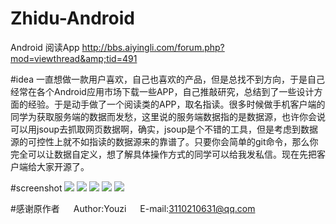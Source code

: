 # Zhidu-Android
Android 阅读App http://bbs.aiyingli.com/forum.php?mod=viewthread&amp;tid=491

#idea
一直想做一款用户喜欢，自己也喜欢的产品，但是总找不到方向，于是自己经常在各个Android应用市场下载一些APP，自己推敲研究，总结到了一些设计方面的经验。于是动手做了一个阅读类的APP，取名指读。很多时候做手机客户端的同学为获取服务端的数据而发愁，这里说的服务端数据指的是数据源，也许你会说可以用jsoup去抓取网页数据啊，确实，jsoup是个不错的工具，但是考虑到数据源的可控性上就不如指读的数据源来的靠谱了。只要你会简单的git命令，那么你完全可以让数据自定义，想了解具体操作方式的同学可以给我发私信。现在先把客户端给大家开源了。

#screenshot
<img src="https://github.com/StoreOpenSource/Zhidu-Android/blob/master/screenshot/145422zpufhqj424r4lr5u.jpg"/>
<img src="https://github.com/StoreOpenSource/Zhidu-Android/blob/master/screenshot/145426kbw8yv8lblfbuzlq.jpg"/>
<img src="https://github.com/StoreOpenSource/Zhidu-Android/blob/master/screenshot/145427i6n36s3d15umnfd7.jpg"/>
<img src="https://github.com/StoreOpenSource/Zhidu-Android/blob/master/screenshot/145427rv7movvz7gtf7ttf.jpg"/>
<img src="https://github.com/StoreOpenSource/Zhidu-Android/blob/master/screenshot/145427u2qb3gibtwaqotog.jpg"/>

#感谢原作者
　 Author:Youzi
　 E-mail:3110210631@qq.com
